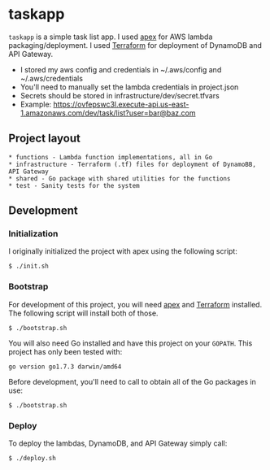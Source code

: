 # taskapp

`taskapp` is a simple task list app. I used [apex](http://apex.run) for AWS lambda packaging/deployment. I used [Terraform](https://www.terraform.io/) for deployment of DynamoDB and API Gateway.

* I stored my aws config and credentials in ~/.aws/config and ~/.aws/credentials 
* You'll need to manually set the lambda credentials in project.json
* Secrets should be stored in infrastructure/dev/secret.tfvars
* Example: https://ovfepswc3l.execute-api.us-east-1.amazonaws.com/dev/task/list?user=bar@baz.com

## Project layout

```
* functions - Lambda function implementations, all in Go
* infrastructure - Terraform (.tf) files for deployment of DynamoBB, API Gateway
* shared - Go package with shared utilities for the functions
* test - Sanity tests for the system
```

## Development

### Initialization

I originally initialized the project with apex using the following script:

```
$ ./init.sh
```

### Bootstrap

For development of this project, you will need [apex](http://apex.run) and [Terraform](https://www.terraform.io/) installed. The following script will install both of those.

```
$ ./bootstrap.sh
```

You will also need Go installed and have this project on your `GOPATH`. This project has only been tested with:

```
go version go1.7.3 darwin/amd64
```

Before development, you'll need to call to obtain all of the Go packages in use:

```
$ ./bootstrap.sh
```

### Deploy

To deploy the lambdas, DynamoDB, and API Gateway simply call:

```
$ ./deploy.sh
```

